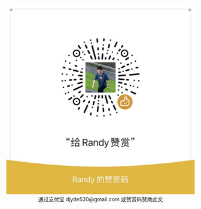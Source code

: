 <img class="!max-w-full w-full sm:!w-1/2" src="../../images/JZ26YwDhmGzUy4u.jpg" alt="sponsor" />

<center>
通过支付宝 djyde520@gmail.com 或赞赏码赞助此文
</center>
